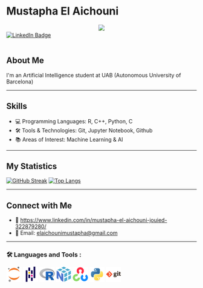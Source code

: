 # Mustapha El Aichouni
<div id="header" align="center">
  <img src="https://i.imgur.com/ffNnFbq.gif" width="100"/>
</div>

<div id="badges">
  <a href="https://www.linkedin.com/in/mustapha-el-aichouni-jouied-322879280/">
    <img src="https://img.shields.io/badge/LinkedIn-blue?style=for-the-badge&logo=linkedin&logoColor=white" alt="LinkedIn Badge"/>
  </a>
</div>

<img src="https://komarev.com/ghpvc/?username=mustaphouni04&style=flat-square&color=blue" alt=""/>

## About Me
I'm an Artificial Intelligence student at UAB (Autonomous University of Barcelona)

---
## Skills
- 💻 Programming Languages: R, C++, Python, C
- 🛠️ Tools & Technologies: Git, Jupyter Notebook, Github
- 📚 Areas of Interest: Machine Learning & AI

---
## My Statistics
[![GitHub Streak](http://github-readme-streak-stats.herokuapp.com?user=mustaphouni04&theme=dark&background=000000)](https://git.io/streak-stats)
[![Top Langs](https://github-readme-stats.vercel.app/api/top-langs/?username=mustaphouni04&layout=compact&theme=vision-friendly-dark)](https://github.com/anuraghazra/github-readme-stats)

---
## Connect with Me
- 💼 https://www.linkedin.com/in/mustapha-el-aichouni-jouied-322879280/
- 📧 Email: elaichounimustapha@gmail.com
---

### :hammer_and_wrench: Languages and Tools :
<div>
  <img src="https://github.com/devicons/devicon/blob/master/icons/jupyter/jupyter-original.svg" title="Jupyter" **alt="Jupyter" width="40" height="40"/>
  <img src="https://github.com/devicons/devicon/blob/master/icons/pandas/pandas-original.svg" title="Pandas" **alt="Pandas" width="40" height="40"/>
  <img src="https://github.com/devicons/devicon/blob/master/icons/r/r-original.svg" title="R" **alt="R" width="40" height="40"/>
  <img src="https://github.com/devicons/devicon/blob/master/icons/numpy/numpy-original.svg" title="Numpy" **alt="Numpy" width="40" height="40"/>
  <img src="https://github.com/devicons/devicon/blob/master/icons/opencv/opencv-original.svg" title="OpenCV" **alt="OpenCV" width="40" height="40"/>
  <img src="https://github.com/devicons/devicon/blob/master/icons/python/python-original.svg" title="Python" **alt="Python" width="40" height="40"/>
  <img src="https://github.com/devicons/devicon/blob/master/icons/git/git-original-wordmark.svg" title="Git" **alt="Git" width="40" height="40"/>
</div>
